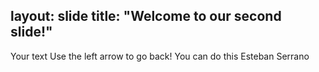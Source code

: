 layout: slide
title: "Welcome to our second slide!"
---
Your text
Use the left arrow to go back! You can do this Esteban Serrano
